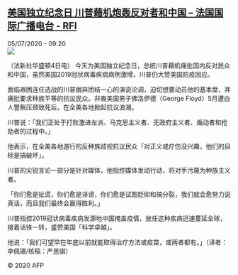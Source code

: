 <!--1593935696000-->
[美国独立纪念日 川普藉机炮轰反对者和中国 – 法国国际广播电台 - RFI](http://www.rfi.fr//cn/contenu/20200705-%E7%BE%8E%E5%9B%BD%E7%8B%AC%E7%AB%8B%E7%BA%AA%E5%BF%B5%E6%97%A5-%E5%B7%9D%E6%99%AE%E8%97%89%E6%9C%BA%E7%82%AE%E8%BD%B0%E5%8F%8D%E5%AF%B9%E8%80%85%E5%92%8C%E4%B8%AD%E5%9B%BD)
------

<div>05/07/2020 - 09:20</div><img src="https://s.rfi.fr/media/display/6afe0a2c-be92-11ea-b082-005056a98db9/w:310/p:16x9/int0007b.200705152004.jpg"><div class="t-content__body u-clearfix"><div class="m-interstitial"></div><p>（法新社华盛顿4日电）    今天为美国独立纪念日，总统川普藉机痛批国内反对民众和中国，虽然美国2019冠状病毒疾病病例激增，川普仍大赞美国防疫因应。</p><p>    面临艰困连任选战的川普摒弃团结一心的演说论调，迫切想要动员他的基本盘，并痛批要求种族平等的抗议民众。非裔美国男子佛洛伊德（George Floyd）5月遭白人警察压颈致死后，在全美各地掀起抗议浪潮。</p><p>    川普说：「我们正处于打败激进左派、马克思主义者、无政府主义者、煽动者和抢劫者的过程中。」</p><p>    他表示，在全美各地游行的反种族歧视抗议民众「对正义或疗伤没兴趣，他们的目标是搞破坏」。</p><p>    川普的尖锐言论一部分是针对媒体，他指控媒体发动行动，将对手污蔑为种族主义者。</p><p>    「你们愈是扯谎，你们愈是诽谤，你们愈是试图贬抑和搞分裂，我们就会愈努力说真话，而且我们最终会赢得胜利。」</p><p>    川普指控2019冠状病毒疾病发源地中国掩盖疫情，放任这种疾病迅速蔓延全球，接着话锋一转，盛赞美国「科学卓越」。</p><p>    他说：「我们可望早在年底以前就能取得治疗方法或疫苗，或两者都有。」（译者：李佩珊/核稿：严思祺）</p><p class="t-copyright">© 2020 AFP</p>        </div>
